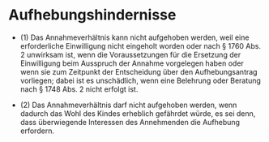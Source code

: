 # Aufhebungshindernisse

- (1) Das Annahmeverhältnis kann nicht aufgehoben werden, weil eine erforderliche Einwilligung nicht eingeholt worden oder nach § 1760 Abs. 2 unwirksam ist, wenn die Voraussetzungen für die Ersetzung der Einwilligung beim Ausspruch der Annahme vorgelegen haben oder wenn sie zum Zeitpunkt der Entscheidung über den Aufhebungsantrag vorliegen; dabei ist es unschädlich, wenn eine Belehrung oder Beratung nach § 1748 Abs. 2 nicht erfolgt ist.

- (2) Das Annahmeverhältnis darf nicht aufgehoben werden, wenn dadurch das Wohl des Kindes erheblich gefährdet würde, es sei denn, dass überwiegende Interessen des Annehmenden die Aufhebung erfordern.

